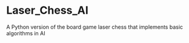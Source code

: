 # Laser_Chess_AI
A Python version of the board game laser chess that implements basic algorithms in AI
